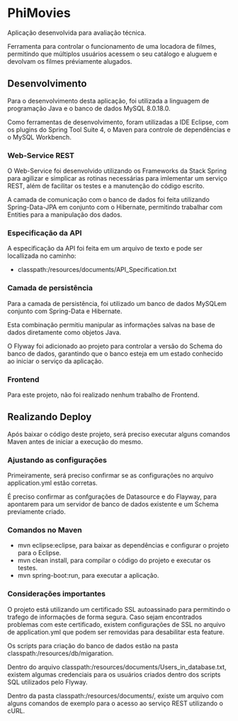 # PhiMovies
Aplicação desenvolvida para avaliação técnica.

Ferramenta para controlar o funcionamento de uma locadora de filmes, permitindo que múltiplos usuários acessem  o seu catálogo e aluguem e devolvam os filmes préviamente alugados.

## Desenvolvimento
Para o desenvolvimento desta aplicação, foi utilizada a linguagem de programação Java e o banco de dados MySQL 8.0.18.0.

Como ferramentas de desenvolvimento, foram utilizadas a IDE Eclipse, com os plugins do Spring Tool Suite 4, o Maven para controle de dependências e o MySQL Workbench.

### Web-Service REST
O Web-Service foi desenvolvido utilizando os Frameworks da Stack Spring para agilizar e simplicar as rotinas necessárias para imlementar um serviço REST, além de facilitar os testes e a manutenção do código escrito.

A camada de comunicação com o banco de dados foi feita utilizando Spring-Data-JPA em conjunto com o Hibernate, permitindo trabalhar com Entities para a manipulação dos dados.

### Especificação da API
A especificação da API foi feita em um arquivo de texto e pode ser locallizada no caminho:
  - classpath:/resources/documents/API_Specification.txt

### Camada de persistência
Para a camada de persistência, foi utilizado um banco de dados MySQLem conjunto com Spring-Data e Hibernate.

Esta combinação permitiu manipular as informações salvas na base de dados diretamente como objetos Java.

O Flyway foi adicionado ao projeto para controlar a versão do Schema do banco de dados, garantindo que o banco esteja em um estado conhecido ao iniciar o serviço da aplicação.

### Frontend
Para este projeto, não foi realizado nenhum trabalho de Frontend.

## Realizando Deploy
Após baixar o código deste projeto, será preciso executar alguns comandos Maven antes de iniciar a execução do mesmo.

### Ajustando as configurações
Primeiramente, será preciso confirmar se as configurações no arquivo application.yml estão corretas.

É preciso confirmar as confgurações de Datasource e do Flayway, para apontarem para um servidor de banco de dados existente e um Schema previamente criado.

### Comandos no Maven
 - mvn eclipse:eclipse, para baixar as dependências e configurar o projeto para o Eclipse.
 - mvn clean install, para compilar o código do projeto e executar os testes.
 - mvn spring-boot:run, para executar a aplicação.
 
### Considerações importantes
O projeto está utilizando um certificado SSL autoassinado para permitindo o trafego de informações de forma segura. Caso sejam encontrados problemas com este certificado, existem configurações de SSL no arquivo de application.yml que podem ser removidas para desabilitar esta feature.

Os scripts para criação do banco de dados estão na pasta classpath:/resources/db/migaration.

Dentro do arquivo classpath:/resources/documents/Users_in_database.txt, existem algumas credenciais para os usuários criados dentro dos scripts SQL utilizados pelo Flyway.

Dentro da pasta classpath:/resources/documents/, existe um arquivo com alguns comandos de exemplo para o acesso ao serviço REST utilizando o cURL.
